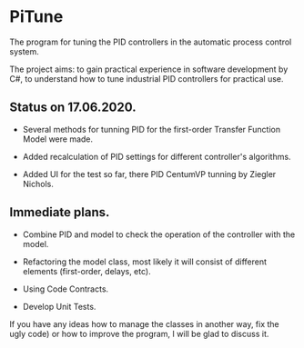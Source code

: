# PiTune
The program for tuning the PID controllers in the automatic process control system.

The project aims: to gain practical experience in software development by C#, to understand how to tune industrial PID controllers for practical use.

## Status on 17.06.2020.

* Several methods for tunning PID for the first-order Transfer Function Model were made.

* Added recalculation of PID settings for different controller's algorithms.

* Added UI for the test so far, there PID CentumVP tunning by Ziegler Nichols.

## Immediate plans.

* Combine PID and model to check the operation of the controller with the model.

* Refactoring the model class, most likely it will consist of different elements (first-order, delays, etc).

* Using Code Contracts.

* Develop Unit Tests.


If you have any ideas how to manage the classes in another way, fix the ugly code) or how to improve the program, I will be glad to discuss it.
